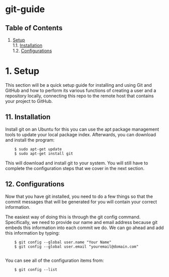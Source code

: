 # git-guide

## Table of Contents
  1. [Setup](#1-basic-setup)  
    1.1. [Installation](#11-git-installation)  
    1.2. [Configurations](#12-git-configurations) 
         
    
 
   
# 1. Setup

This section will be a quick setup guide for installing and using Git and GitHub and how to perform its various functions of creating a user and a repository locally, connecting this repo to the remote host that contains your project to GitHub.

## 11. Installation

Install git on an Ubuntu for this you can use the apt package management tools to update your local package index. Afterwards, you can download and install the program:

```
    $ sudo apt-get update
    $ sudo apt-get install git

```

This will download and install git to your system. You will still have to complete the configuration steps that we cover in the next section.

## 12. Configurations

Now that you have git installed, you need to do a few things so that the commit messages that will be generated for you will contain your correct information.

The easiest way of doing this is through the git config command. Specifically, we need to provide our name and email address because git embeds this information into each commit we do. We can go ahead and add this information by typing:

```
    $ git config --global user.name "Your Name"
    $ git config --global user.email "youremail@domain.com"
    
```

You can see all of the configuration items from:


```
    $ git config --list
    
```


